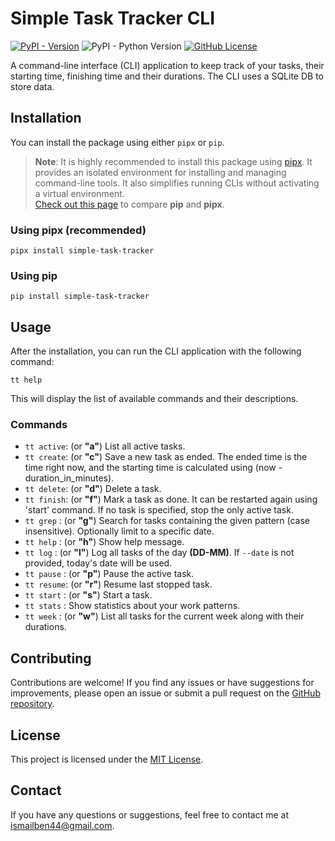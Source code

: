 # Simple Task Tracker CLI

<!-- [![Project Status: Active – The project has reached a stable, usable state and is being actively developed.](https://www.repostatus.org/badges/latest/active.svg)](https://www.repostatus.org/#active) -->
[![PyPI - Version](https://img.shields.io/pypi/v/simple-task-tracker?style=for-the-badge)](https://pypi.org/project/simple-task-tracker/)
![PyPI - Python Version](https://img.shields.io/pypi/pyversions/simple-task-tracker?style=for-the-badge)
[![GitHub License](https://img.shields.io/github/license/ismailbenhallam/simple-task-tracker?style=for-the-badge)](https://github.com/ismailbenhallam/simple-task-tracker/?tab=MIT-1-ov-file)

<!-- ![GitHub Issues or Pull Requests](https://img.shields.io/github/issues/ismailbenhallam/simple-task-tracker)
![GitHub Repo stars](https://img.shields.io/github/stars/ismailbenhallam/simple-task-tracker?)-->

A command-line interface (CLI) application to keep track of your tasks, their starting time, finishing time and their
durations. The CLI uses a SQLite DB to store data.
## Installation

You can install the package using either `pipx` or `pip`.

> **Note**: It is highly recommended to install this package using [pipx](https://pipx.pypa.io/stable/). It provides
> an isolated environment for installing and managing command-line tools. It also simplifies running CLIs without
> activating a virtual environment.  
> [Check out this page](https://pipx.pypa.io/stable/comparisons/) to compare **pip** and **pipx**.

### Using pipx (recommended)

```shell
pipx install simple-task-tracker
```

### Using pip

```shell
pip install simple-task-tracker
```

## Usage

After the installation, you can run the CLI application with the following command:

```shell
tt help
```

This will display the list of available commands and their descriptions.

### Commands

- `tt active`:   (or **"a"**) List all active tasks.
- `tt create`:   (or **"c"**) Save a new task as ended. The ended time is the time right now, and the starting time is calculated using (now - duration_in_minutes).
- `tt delete`:   (or **"d"**) Delete a task.
- `tt finish`:   (or **"f"**) Mark a task as done. It can be restarted again using 'start' command. If no task is specified, stop the only active task.
- `tt grep`  :   (or **"g"**) Search for tasks containing the given pattern (case insensitive). Optionally limit to a specific date.
- `tt help`  :   (or **"h"**) Show help message.
- `tt log`   :   (or **"l"**) Log all tasks of the day **(DD-MM)**. If `--date` is not provided, today's date will be used.
- `tt pause` :   (or **"p"**) Pause the active task.
- `tt resume`:   (or **"r"**) Resume last stopped task.
- `tt start` :   (or **"s"**) Start a task.
- `tt stats` :   Show statistics about your work patterns.
- `tt week`  :   (or **"w"**) List all tasks for the current week along with their durations.

## Contributing

Contributions are welcome! If you find any issues or have suggestions for improvements, please open an issue or submit a
pull request on the [GitHub repository](https://github.com/ismailbenhallam/simple-task-tracker/).

## License

This project is licensed under
the [MIT License](https://github.com/ismailbenhallam/simple-task-tracker/?tab=MIT-1-ov-file).

## Contact

If you have any questions or suggestions, feel free to contact me
at [ismailben44@gmail.com](mailto:ismailben44@gmail.com).
